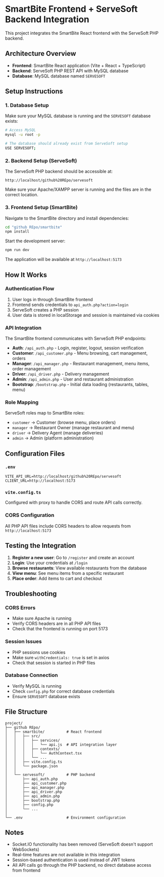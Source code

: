 # SmartBite Frontend + ServeSoft Backend Integration

This project integrates the SmartBite React frontend with the ServeSoft PHP backend.

## Architecture Overview

- **Frontend**: SmartBite React application (Vite + React + TypeScript)
- **Backend**: ServeSoft PHP REST API with MySQL database
- **Database**: MySQL database named `SERVESOFT`

## Setup Instructions

### 1. Database Setup

Make sure your MySQL database is running and the `SERVESOFT` database exists:

```bash
# Access MySQL
mysql -u root -p

# The database should already exist from ServeSoft setup
USE SERVESOFT;
```

### 2. Backend Setup (ServeSoft)

The ServeSoft PHP backend should be accessible at:
```
http://localhost/github%20REpo/servesoft
```

Make sure your Apache/XAMPP server is running and the files are in the correct location.

### 3. Frontend Setup (SmartBite)

Navigate to the SmartBite directory and install dependencies:

```bash
cd "github REpo/smartbite"
npm install
```

Start the development server:

```bash
npm run dev
```

The application will be available at `http://localhost:5173`

## How It Works

### Authentication Flow

1. User logs in through SmartBite frontend
2. Frontend sends credentials to `api_auth.php?action=login`
3. ServeSoft creates a PHP session
4. User data is stored in localStorage and session is maintained via cookies

### API Integration

The SmartBite frontend communicates with ServeSoft PHP endpoints:

- **Auth**: `/api_auth.php` - Login, register, logout, session verification
- **Customer**: `/api_customer.php` - Menu browsing, cart management, orders
- **Manager**: `/api_manager.php` - Restaurant management, menu items, order management
- **Driver**: `/api_driver.php` - Delivery management
- **Admin**: `/api_admin.php` - User and restaurant administration
- **Bootstrap**: `/bootstrap.php` - Initial data loading (restaurants, tables, menu)

### Role Mapping

ServeSoft roles map to SmartBite roles:

- `customer` → Customer (browse menu, place orders)
- `manager` → Restaurant Owner (manage restaurant and menu)
- `driver` → Delivery Agent (manage deliveries)
- `admin` → Admin (platform administration)

## Configuration Files

### `.env`
```
VITE_API_URL=http://localhost/github%20REpo/servesoft
CLIENT_URL=http://localhost:5173
```

### `vite.config.ts`
Configured with proxy to handle CORS and route API calls correctly.

### CORS Configuration
All PHP API files include CORS headers to allow requests from `http://localhost:5173`

## Testing the Integration

1. **Register a new user**: Go to `/register` and create an account
2. **Login**: Use your credentials at `/login`
3. **Browse restaurants**: View available restaurants from the database
4. **View menu**: See menu items from a specific restaurant
5. **Place order**: Add items to cart and checkout

## Troubleshooting

### CORS Errors
- Make sure Apache is running
- Verify CORS headers are in all PHP API files
- Check that the frontend is running on port 5173

### Session Issues
- PHP sessions use cookies
- Make sure `withCredentials: true` is set in axios
- Check that session is started in PHP files

### Database Connection
- Verify MySQL is running
- Check `config.php` for correct database credentials
- Ensure `SERVESOFT` database exists

## File Structure

```
project/
├── github REpo/
│   ├── smartbite/          # React frontend
│   │   ├── src/
│   │   │   ├── services/
│   │   │   │   └── api.js  # API integration layer
│   │   │   ├── contexts/
│   │   │   │   └── AuthContext.tsx
│   │   │   └── ...
│   │   ├── vite.config.ts
│   │   └── package.json
│   │
│   └── servesoft/          # PHP backend
│       ├── api_auth.php
│       ├── api_customer.php
│       ├── api_manager.php
│       ├── api_driver.php
│       ├── api_admin.php
│       ├── bootstrap.php
│       ├── config.php
│       └── ...
│
└── .env                    # Environment configuration
```

## Notes

- Socket.IO functionality has been removed (ServeSoft doesn't support WebSockets)
- Real-time features are not available in this integration
- Session-based authentication is used instead of JWT tokens
- All API calls go through the PHP backend, no direct database access from frontend
